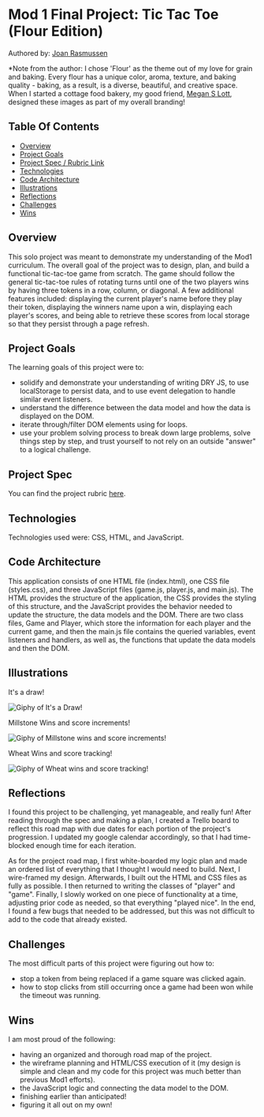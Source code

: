 # Mod 1 Final Project: Tic Tac Toe (Flour Edition)  

Authored by: [Joan Rasmussen](https://github.com/raz-joan)  

*Note from the author: I chose 'Flour' as the theme out of my love for grain and baking. Every flour has a unique color, aroma, texture, and baking quality - baking, as a result, is a diverse, beautiful, and creative space. When I started a cottage food bakery, my good friend, [Megan S Lott](https://www.meganslott.com/), designed these images as part of my overall branding!

## Table Of Contents
- [Overview](#overview)
- [Project Goals](#project-goals)
- [Project Spec / Rubric Link](#project-spec)
- [Technologies](#technologies)
- [Code Architecture](#code-architecture)
- [Illustrations](#illustrations)
- [Reflections](#reflections)
- [Challenges](#challenges)
- [Wins](#wins)


## Overview  
  This solo project was meant to demonstrate my understanding of the Mod1 curriculum. The overall goal of the project was to design, plan, and build a functional tic-tac-toe game from scratch. The game should follow the general tic-tac-toe rules of rotating turns until one of the two players wins by having three tokens in a row, column, or diagonal. A few additional features included: displaying the current player's name before they play their token, displaying the winners name upon a win, displaying each player's scores, and being able to retrieve these scores from local storage so that they persist through a page refresh.  

## Project Goals  
  The learning goals of this project were to:  
  - solidify and demonstrate your understanding of writing DRY JS, to use localStorage to persist data, and to use event delegation to handle similar event listeners.  
  - understand the difference between the data model and how the data is displayed on the DOM.  
  - iterate through/filter DOM elements using for loops.  
  - use your problem solving process to break down large problems, solve things step by step, and trust yourself to not rely on an outside "answer" to a logical challenge.    

## Project Spec  
  You can find the project rubric [here](https://frontend.turing.edu/projects/module-1/tic-tac-toe-solo.html).  

## Technologies  
  Technologies used were: CSS, HTML, and JavaScript.  

## Code Architecture  
  This application consists of one HTML file (index.html), one CSS file (styles.css), and three JavaScript files (game.js, player.js, and main.js). The HTML provides the structure of the application, the CSS provides the styling of this structure, and the JavaScript provides the behavior needed to update the structure, the data models and the DOM. There are two class files, Game and Player, which store the information for each player and the current game, and then the main.js file contains the queried variables, event listeners and handlers, as well as, the functions that update the data models and then the DOM.  

## Illustrations  
  It's a draw!  

  ![Giphy of It's a Draw!](https://media.giphy.com/media/i2MfSuZ6je2PSsHWes/giphy.gif?cid=790b7611d44629e433c1f80cc262837e4b6cfdf1c644a2b1&rid=giphy.gif&ct=g)  

  Millstone Wins and score increments!  

  ![Giphy of Millstone wins and score increments!](https://media.giphy.com/media/zU9Klrwy7paFYrfkvi/giphy.gif?cid=790b761180e62b5a7fb0fe709cf6248956fec8d36b328a45&rid=giphy.gif&ct=g)  

  Wheat Wins and score tracking!  

  ![Giphy of Wheat wins and score tracking!](https://media.giphy.com/media/g7eXM55ujNz40Mb2VE/giphy.gif?cid=790b761106245838f19a3bb08416b1cf09654db3ab354671&rid=giphy.gif&ct=g)  

## Reflections  
  I found this project to be challenging, yet manageable, and really fun! After reading through the spec and making a plan, I created a Trello board to reflect this road map with due dates for each portion of the project's progression. I updated my google calendar accordingly, so that I had time-blocked enough time for each iteration.  

  As for the project road map, I first white-boarded my logic plan and made an ordered list of everything that I thought I would need to build. Next, I wire-framed my design. Afterwards, I built out the HTML and CSS files as fully as possible. I then returned to writing the classes of "player" and "game". Finally, I slowly worked on one piece of functionality at a time, adjusting prior code as needed, so that everything "played nice". In the end, I found a few bugs that needed to be addressed, but this was not difficult to add to the code that already existed.  

## Challenges  
  The most difficult parts of this project were figuring out how to:  
  - stop a token from being replaced if a game square was clicked again.  
  - how to stop clicks from still occurring once a game had been won while the timeout was running.  

## Wins  
  I am most proud of the following:  
  - having an organized and thorough road map of the project.
  - the wireframe planning and HTML/CSS execution of it (my design is simple and clean and my code for this project was much better than previous Mod1 efforts).
  - the JavaScript logic and connecting the data model to the DOM.
  - finishing earlier than anticipated!
  - figuring it all out on my own!
